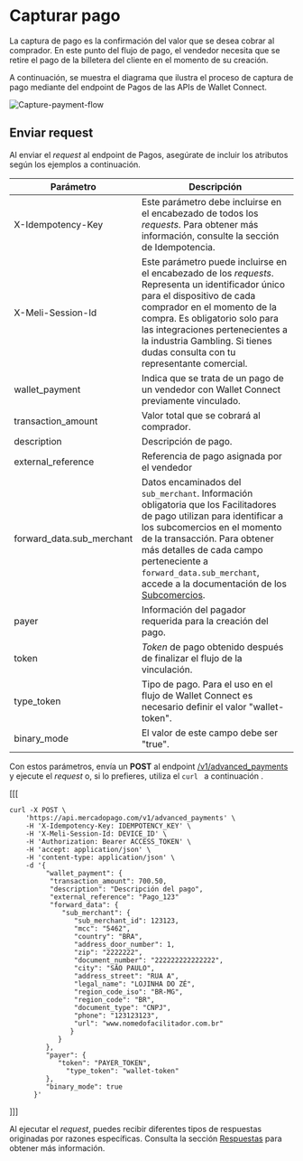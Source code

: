 # Capturar pago

La captura de pago es la confirmación del valor que se desea cobrar al comprador. En este punto del flujo de pago, el vendedor necesita que se retire el pago de la billetera del cliente en el momento de su creación.

A continuación, se muestra el diagrama que ilustra el proceso de captura de pago mediante del endpoint de Pagos de las APIs de Wallet Connect.

![Capture-payment-flow](/images/wallet-connect/captured-payment.es.png)

## Enviar request

Al enviar el _request_ al endpoint de Pagos, asegúrate de incluir los atributos según los ejemplos a continuación.

| Parámetro | Descripción |
| --- | --- |
| X-Idempotency-Key | Este parámetro debe incluirse en el encabezado de todos los _requests_. Para obtener más información, consulte la sección de Idempotencia. |
| X-Meli-Session-Id | Este parámetro puede incluirse en el encabezado de los _requests_. Representa un identificador único para el dispositivo de cada comprador en el momento de la compra. Es obligatorio solo para las integraciones pertenecientes a la industria Gambling. Si tienes dudas consulta con tu representante comercial. |
| wallet_payment | Indica que se trata de un pago de un vendedor con Wallet Connect previamente vinculado. |
| transaction_amount | Valor total que se cobrará al comprador. |
| description | Descripción de pago. |
| external_reference | Referencia de pago asignada por el vendedor |
| forward_data.sub_merchant | Datos encaminados del `sub_merchant`. Información obligatoria que los Facilitadores de pago utilizan para identificar a los subcomercios en el momento de la transacción. Para obtener más detalles de cada campo perteneciente a `forward_data.sub_merchant`, accede a la documentación de los [Subcomercios](/developers/es/docs/wallet-connect/payment-flow/capture-payment/submerchants). |
| payer | Información del pagador requerida para la creación del pago. |
| token | _Token_ de pago obtenido después de finalizar el flujo de la vinculación. |
| type_token | Tipo de pago. Para el uso en el flujo de Wallet Connect es necesario definir el valor "wallet-token". |
| binary_mode | El valor de este campo debe ser "true". |

Con estos parámetros, envía un **POST** al endpoint [/v1/advanced_payments](/developers/es/reference/wallet_connect/_advanced_payments/post) y ejecute el _request_ o, si lo prefieres, utiliza el `curl ` a continuación .

[[[
```curl
curl -X POST \
    'https://api.mercadopago.com/v1/advanced_payments' \
    -H 'X-Idempotency-Key: IDEMPOTENCY_KEY' \
    -H 'X-Meli-Session-Id: DEVICE_ID' \
    -H 'Authorization: Bearer ACCESS_TOKEN' \
    -H 'accept: application/json' \
    -H 'content-type: application/json' \
    -d '{
         "wallet_payment": {
          "transaction_amount": 700.50,
          "description": "Descripción del pago",
          "external_reference": "Pago_123"
          "forward_data": {
             "sub_merchant": {
                "sub_merchant_id": 123123,
                "mcc": "5462",
                "country": "BRA",
                "address_door_number": 1,
                "zip": "2222222",
                "document_number": "222222222222222",
                "city": "SÃO PAULO",
                "address_street": "RUA A",
                "legal_name": "LOJINHA DO ZÉ",
                "region_code_iso": "BR-MG",
                "region_code": "BR",
                "document_type": "CNPJ",
                "phone": "123123123",
                "url": "www.nomedofacilitador.com.br"
               }
            }
         },
         "payer": {
            "token": "PAYER_TOKEN",
              "type_token": "wallet-token"
         },
         "binary_mode": true
      }'
```
]]]

Al ejecutar el _request_, puedes recibir diferentes tipos de respuestas originadas por razones específicas. Consulta la sección [Respuestas](/developers/es/docs/wallet-connect/advanced-payments/capture-payment/returns) para obtener más información.